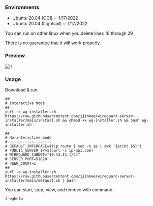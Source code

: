 ### Environments
- Ubuntu 20.04 (OCI) ✅ 1/17/2022
- Ubuntu 20.04 (Lightsail) ✅ 1/17/2022

You can run on other linux when you delete lines 16 through 29

There is no guarantee that it will work properly.


### Preview
![1](https://user-images.githubusercontent.com/46839654/149745326-20858cbe-1259-45b5-817a-cc016cdbb730.png)

### Usage

Download & run

    ##
    # Interactive mode
    ##
    curl -o wg-installer.sh https://raw.githubusercontent.com/jjinnee/wireguard-server-installer/main/install.sh && chmod +x wg-installer.sh && bash wg-installer.sh
    
    ##
    # No-interactive mode
    # -------------------
    # DEFAULT_INTERFACE=$(ip route | sed -n 1p | awk '{print $5}')
    # PUBLIC_SERVER_IP=$(curl -s ip-api.com)
    # WIREGUARD_SUBNET="10.13.13.1/24"
    # SERVER_PORT=51820
    # PEER_COUNT=1
    ##
    curl -o wg-installer.sh https://raw.githubusercontent.com/jjinnee/wireguard-server-installer/main/default.sh | bash
    
You can start, stop, view, and remove with command.

    $ wghelp

